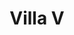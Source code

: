 ---
templateKey: index-page
title: Villa V
mainimage: /img/home-jumbotron.jpg
heading: Test
subheading: Test
mainpitch:
  title: Villa V
  description: |
    Spetses, Greece
description: >-
  Kaldi is the ultimate spot for coffee lovers who want to learn about their
  java’s origin and support the farmers that grew it. We take coffee production,
  roasting and brewing seriously and we’re glad to pass that knowledge to
  anyone.
main:
  images:
    - image: /img/home-jumbotron.jpg
    - image: /img/main.jpg
    - image: /img/balcony.jpg
    - image: /img/front-view.jpg
    - image: /img/main.jpg
---